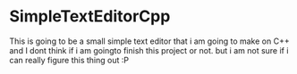 # SimpleTextEditorCpp
This is going to be a small simple text editor that i am going to make on C++ and I dont think if i am goingto finish this project or not. but i am not sure if i can really figure this thing out :P
